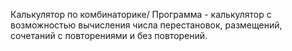 Калькулятор по комбинаторике/
Программа - калькулятор с возможностью вычисления числа перестановок, размещений, сочетаний с повторениями и без повторений.

